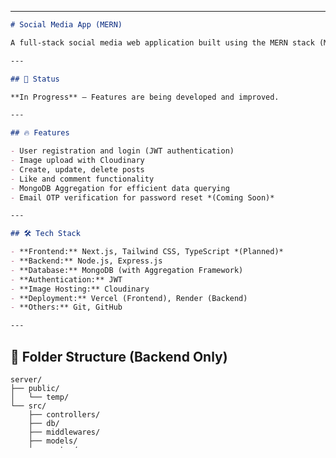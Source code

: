 
---

```md
# Social Media App (MERN)

A full-stack social media web application built using the MERN stack (MongoDB, Express.js, React.js, Node.js). The app allows users to register, log in, create posts, like, and comment on others' posts. Image uploads are handled via Cloudinary, and user authentication is secured using JWT.

---

## 🚧 Status

**In Progress** – Features are being developed and improved.

---

## 🔥 Features

- User registration and login (JWT authentication)
- Image upload with Cloudinary
- Create, update, delete posts
- Like and comment functionality
- MongoDB Aggregation for efficient data querying
- Email OTP verification for password reset *(Coming Soon)*

---

## 🛠 Tech Stack

- **Frontend:** Next.js, Tailwind CSS, TypeScript *(Planned)*
- **Backend:** Node.js, Express.js
- **Database:** MongoDB (with Aggregation Framework)
- **Authentication:** JWT
- **Image Hosting:** Cloudinary
- **Deployment:** Vercel (Frontend), Render (Backend)
- **Others:** Git, GitHub

---

```
## 📁 Folder Structure (Backend Only)

```
server/
├── public/
│   └── temp/
└── src/
    ├── controllers/
    ├── db/
    ├── middlewares/
    ├── models/
    ├── routes/
    ├── services/
    │   ├── email/
    │   ├── emailTemplate/
    │   └── sms/
    └── utils/
    app.js
│   constant.js
│   index.js
```


---

## 🧪 Run Locally

### 1. Clone the backend repo
```bash
git clone https://github.com/thegreatraj01/Socail-Media-Project-Server.git

```

### 2. Install dependencies
```bash
npm install
```

### 3. Create `.env` file (check out the .env.sample file)
```
MONGO_URL=your_mongodb_url
JWT_SECRET=your_jwt_secret
CLOUDINARY_NAME=your_cloud_name
CLOUDINARY_API_KEY=your_api_key
CLOUDINARY_API_SECRET=your_api_secret
```

### 4. Start development server
```bash
npm run dev
```

---

## 🌐 Live Demo

Coming soon…

---

<!-- ## 📷 Screenshots -->

<!-- *(Add screenshots here when available)* -->

---

## 🤝 Contributing

Pull requests are welcome. For major changes, please open an issue first to discuss what you'd like to change.

---
